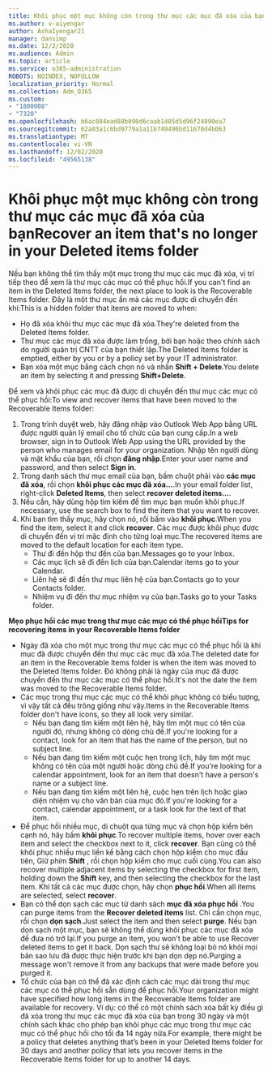 ```yaml
---
title: Khôi phục một mục không còn trong thư mục các mục đã xóa của bạn
ms.author: v-aiyengar
author: AshaIyengar21
manager: dansimp
ms.date: 12/2/2020
ms.audience: Admin
ms.topic: article
ms.service: o365-administration
ROBOTS: NOINDEX, NOFOLLOW
localization_priority: Normal
ms.collection: Adm_O365
ms.custom:
- "1800008"
- "7320"
ms.openlocfilehash: b6ac084ead88b090d6caab1405d5d96f24890ea7
ms.sourcegitcommit: 62a83a1c6bd9779a1a11b749490bd11670d4b063
ms.translationtype: MT
ms.contentlocale: vi-VN
ms.lasthandoff: 12/02/2020
ms.locfileid: "49565138"
---
```

# <a name="recover-an-item-thats-no-longer-in-your-deleted-items-folder"></a><span data-ttu-id="9eaf6-102">Khôi phục một mục không còn trong thư mục các mục đã xóa của bạn</span><span class="sxs-lookup"><span data-stu-id="9eaf6-102">Recover an item that's no longer in your Deleted items folder</span></span>

<span data-ttu-id="9eaf6-103">Nếu bạn không thể tìm thấy một mục trong thư mục các mục đã xóa, vị trí tiếp theo để xem là thư mục các mục có thể phục hồi.</span><span class="sxs-lookup"><span data-stu-id="9eaf6-103">If you can't find an item in the Deleted Items folder, the next place to look is the Recoverable Items folder.</span></span> <span data-ttu-id="9eaf6-104">Đây là một thư mục ẩn mà các mục được di chuyển đến khi:</span><span class="sxs-lookup"><span data-stu-id="9eaf6-104">This is a hidden folder that items are moved to when:</span></span>
- <span data-ttu-id="9eaf6-105">Họ đã xóa khỏi thư mục các mục đã xóa.</span><span class="sxs-lookup"><span data-stu-id="9eaf6-105">They're deleted from the Deleted Items folder.</span></span>
- <span data-ttu-id="9eaf6-106">Thư mục các mục đã xóa được làm trống, bởi bạn hoặc theo chính sách do người quản trị CNTT của bạn thiết lập.</span><span class="sxs-lookup"><span data-stu-id="9eaf6-106">The Deleted Items folder is emptied, either by you or by a policy set by your IT administrator.</span></span>
- <span data-ttu-id="9eaf6-107">Bạn xóa một mục bằng cách chọn nó và nhấn **Shift + Delete**.</span><span class="sxs-lookup"><span data-stu-id="9eaf6-107">You delete an item by selecting it and pressing **Shift+Delete**.</span></span>

<span data-ttu-id="9eaf6-108">Để xem và khôi phục các mục đã được di chuyển đến thư mục các mục có thể phục hồi:</span><span class="sxs-lookup"><span data-stu-id="9eaf6-108">To view and recover items that have been moved to the Recoverable Items folder:</span></span>
1. <span data-ttu-id="9eaf6-109">Trong trình duyệt web, hãy đăng nhập vào Outlook Web App bằng URL được người quản lý email cho tổ chức của bạn cung cấp.</span><span class="sxs-lookup"><span data-stu-id="9eaf6-109">In a web browser, sign in to Outlook Web App using the URL provided by the person who manages email for your organization.</span></span> <span data-ttu-id="9eaf6-110">Nhập tên người dùng và mật khẩu của bạn, rồi chọn **đăng nhập**.</span><span class="sxs-lookup"><span data-stu-id="9eaf6-110">Enter your user name and password, and then select **Sign in**.</span></span>
1. <span data-ttu-id="9eaf6-111">Trong danh sách thư mục email của bạn, bấm chuột phải vào **các mục đã xóa**, rồi chọn **khôi phục các mục đã xóa...**.</span><span class="sxs-lookup"><span data-stu-id="9eaf6-111">In your email folder list, right-click **Deleted Items**, then select **recover deleted items...**.</span></span>
1. <span data-ttu-id="9eaf6-112">Nếu cần, hãy dùng hộp tìm kiếm để tìm mục bạn muốn khôi phục.</span><span class="sxs-lookup"><span data-stu-id="9eaf6-112">If necessary, use the search box to find the item that you want to recover.</span></span>
1. <span data-ttu-id="9eaf6-113">Khi bạn tìm thấy mục, hãy chọn nó, rồi bấm vào **khôi phục**.</span><span class="sxs-lookup"><span data-stu-id="9eaf6-113">When you find the item, select it and click **recover**.</span></span>
   <span data-ttu-id="9eaf6-114">Các mục được khôi phục được di chuyển đến vị trí mặc định cho từng loại mục.</span><span class="sxs-lookup"><span data-stu-id="9eaf6-114">The recovered items are moved to the default location for each item type.</span></span>
    - <span data-ttu-id="9eaf6-115">Thư đi đến hộp thư đến của bạn.</span><span class="sxs-lookup"><span data-stu-id="9eaf6-115">Messages go to your Inbox.</span></span>
    - <span data-ttu-id="9eaf6-116">Các mục lịch sẽ đi đến lịch của bạn.</span><span class="sxs-lookup"><span data-stu-id="9eaf6-116">Calendar items go to your Calendar.</span></span>
    - <span data-ttu-id="9eaf6-117">Liên hệ sẽ đi đến thư mục liên hệ của bạn.</span><span class="sxs-lookup"><span data-stu-id="9eaf6-117">Contacts go to your Contacts folder.</span></span>
    - <span data-ttu-id="9eaf6-118">Nhiệm vụ đi đến thư mục nhiệm vụ của bạn.</span><span class="sxs-lookup"><span data-stu-id="9eaf6-118">Tasks go to your Tasks folder.</span></span>

<span data-ttu-id="9eaf6-119">**Mẹo phục hồi các mục trong thư mục các mục có thể phục hồi**</span><span class="sxs-lookup"><span data-stu-id="9eaf6-119">**Tips for recovering items in your Recoverable Items folder**</span></span>

- <span data-ttu-id="9eaf6-120">Ngày đã xóa cho một mục trong thư mục các mục có thể phục hồi là khi mục đã được chuyển đến thư mục các mục đã xóa.</span><span class="sxs-lookup"><span data-stu-id="9eaf6-120">The deleted date for an item in the Recoverable Items folder is when the item was moved to the Deleted Items folder.</span></span> <span data-ttu-id="9eaf6-121">Đó không phải là ngày của mục đã được chuyển đến thư mục các mục có thể phục hồi.</span><span class="sxs-lookup"><span data-stu-id="9eaf6-121">It's not the date the item was moved to the Recoverable Items folder.</span></span>
- <span data-ttu-id="9eaf6-122">Các mục trong thư mục các mục có thể khôi phục không có biểu tượng, vì vậy tất cả đều trông giống như vậy.</span><span class="sxs-lookup"><span data-stu-id="9eaf6-122">Items in the Recoverable Items folder don't have icons, so they all look very similar.</span></span>
    - <span data-ttu-id="9eaf6-123">Nếu bạn đang tìm kiếm một liên hệ, hãy tìm một mục có tên của người đó, nhưng không có dòng chủ đề.</span><span class="sxs-lookup"><span data-stu-id="9eaf6-123">If you're looking for a contact, look for an item that has the name of the person, but no subject line.</span></span>
    - <span data-ttu-id="9eaf6-124">Nếu bạn đang tìm kiếm một cuộc hẹn trong lịch, hãy tìm một mục không có tên của một người hoặc dòng chủ đề.</span><span class="sxs-lookup"><span data-stu-id="9eaf6-124">If you're looking for a calendar appointment, look for an item that doesn't have a person's name or a subject line.</span></span>
    - <span data-ttu-id="9eaf6-125">Nếu bạn đang tìm kiếm một liên hệ, cuộc hẹn trên lịch hoặc giao diện nhiệm vụ cho văn bản của mục đó.</span><span class="sxs-lookup"><span data-stu-id="9eaf6-125">If you're looking for a contact, calendar appointment, or a task look for the text of that item.</span></span>
- <span data-ttu-id="9eaf6-126">Để phục hồi nhiều mục, di chuột qua từng mục và chọn hộp kiểm bên cạnh nó, hãy bấm **khôi phục**.</span><span class="sxs-lookup"><span data-stu-id="9eaf6-126">To recover multiple items, hover over each item and select the checkbox next to it, click **recover**.</span></span> <span data-ttu-id="9eaf6-127">Bạn cũng có thể khôi phục nhiều mục liền kề bằng cách chọn hộp kiểm cho mục đầu tiên, Giữ phím **Shift** , rồi chọn hộp kiểm cho mục cuối cùng.</span><span class="sxs-lookup"><span data-stu-id="9eaf6-127">You can also recover multiple adjacent items by selecting the checkbox for first item, holding down the **Shift** key, and then selecting the checkbox for the last item.</span></span> <span data-ttu-id="9eaf6-128">Khi tất cả các mục được chọn, hãy chọn **phục hồi**.</span><span class="sxs-lookup"><span data-stu-id="9eaf6-128">When all items are selected, select **recover**.</span></span>
- <span data-ttu-id="9eaf6-129">Bạn có thể dọn sạch các mục từ danh sách **mục đã xóa phục hồi** .</span><span class="sxs-lookup"><span data-stu-id="9eaf6-129">You can purge items from the **Recover deleted items** list.</span></span> <span data-ttu-id="9eaf6-130">Chỉ cần chọn mục, rồi chọn **dọn sạch**.</span><span class="sxs-lookup"><span data-stu-id="9eaf6-130">Just select the item and then select **purge**.</span></span> <span data-ttu-id="9eaf6-131">Nếu bạn dọn sạch một mục, bạn sẽ không thể dùng khôi phục các mục đã xóa để đưa nó trở lại.</span><span class="sxs-lookup"><span data-stu-id="9eaf6-131">If you purge an item, you won't be able to use Recover deleted items to get it back.</span></span> <span data-ttu-id="9eaf6-132">Dọn sạch thư sẽ không loại bỏ nó khỏi mọi bản sao lưu đã được thực hiện trước khi bạn dọn dẹp nó.</span><span class="sxs-lookup"><span data-stu-id="9eaf6-132">Purging a message won't remove it from any backups that were made before you purged it.</span></span>
- <span data-ttu-id="9eaf6-133">Tổ chức của bạn có thể đã xác định cách các mục dài trong thư mục các mục có thể phục hồi sẵn dùng để phục hồi.</span><span class="sxs-lookup"><span data-stu-id="9eaf6-133">Your organization might have specified how long items in the Recoverable Items folder are available for recovery.</span></span> <span data-ttu-id="9eaf6-134">Ví dụ: có thể có một chính sách xóa bất kỳ điều gì đã xóa trong thư mục các mục đã xóa của bạn trong 30 ngày và một chính sách khác cho phép bạn khôi phục các mục trong thư mục các mục có thể phục hồi cho tối đa 14 ngày nữa.</span><span class="sxs-lookup"><span data-stu-id="9eaf6-134">For example, there might be a policy that deletes anything that’s been in your Deleted Items folder for 30 days and another policy that lets you recover items in the Recoverable Items folder for up to another 14 days.</span></span>
